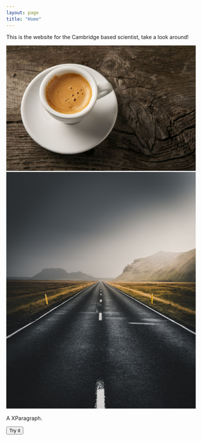 ```yaml
---
layout: page
title: "Home"
---
```


<link href="styles/style.css" rel="stylesheet" />

This is the website for the Cambridge based scientist, take a look around!

<div id="image-track" data-mouse-down-at="0" data-prev-percentage="0">
<img class="image" id="left" src="images/download_1.jpg" draggable=False>
<img class="image" id="right" src="images/download_2.jpg" draggable=False/>
</div>

<p id="demo">A XParagraph.</p>

<button type="button" onclick="myFunction()">Try it</button>

<!-- this is at the bottom so that the scoping on the track works -->
<script src="scripts/home.js" type="text/javascript"></script>